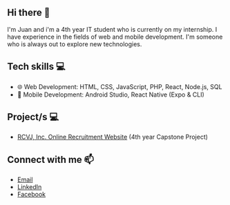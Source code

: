 ## Hi there 👋

I'm Juan and i'm a 4th year IT student who is currently on my internship. I have experience in the fields of web and mobile development. I'm someone who is always out to explore new technologies.

## Tech skills 💻
- 🌐 Web Development: HTML, CSS, JavaScript, PHP, React, Node.js, SQL
- 📱 Mobile Development: Android Studio, React Native (Expo & CLI)

## Project/s 💻
- [RCVJ, Inc. Online Recruitment Website](https://rcvj-recruit.site) (4th year Capstone Project)

## Connect with me 📫
- [Email](mailto:juanescalante0942@gmail.com)
- [LinkedIn](https://ph.linkedin.com/in/juanescalante0942)
- [Facebook](https://www.facebook.com/JuanEscalante04#)

